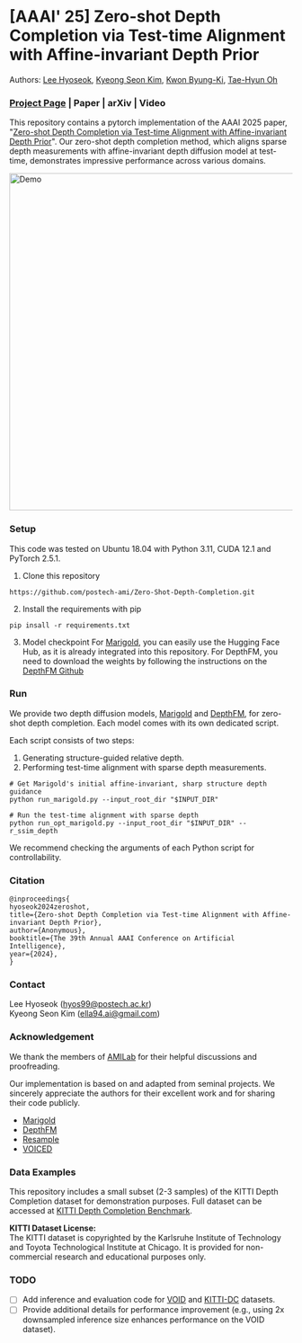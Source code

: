 # [AAAI' 25] Zero-shot Depth Completion via Test-time Alignment with Affine-invariant Depth Prior
Authors: [Lee Hyoseok](https://hyoseok1223.github.io/), [Kyeong Seon Kim](https://www.linkedin.com/in/ks-kim/), [Kwon Byung-Ki](https://sites.google.com/view/kwon-byung--ki/%ED%99%88), [Tae-Hyun Oh](https://ami.postech.ac.kr/members/tae-hyun-oh)

### [Project Page](https://hyoseok1223.github.io/zero-shot-depth-completion/) | Paper | arXiv | Video

This repository contains a pytorch implementation of the AAAI 2025 paper, "[Zero-shot Depth Completion via Test-time Alignment with Affine-invariant Depth Prior](https://hyoseok1223.github.io/zero-shot-depth-completion/)". Our zero-shot depth completion method, which aligns sparse depth measurements with affine-invariant depth diffusion model at test-time, demonstrates impressive performance across various domains.

<img src="./assets/demo.gif" alt="Demo" width="600" />

### Setup
This code was tested on Ubuntu 18.04 with Python 3.11, CUDA 12.1 and PyTorch 2.5.1.

1. Clone this repository
```
https://github.com/postech-ami/Zero-Shot-Depth-Completion.git
```

2. Install the requirements with pip
```
pip insall -r requirements.txt
```

3. Model checkpoint
For [Marigold](https://marigoldmonodepth.github.io/), you can easily use the Hugging Face Hub, as it is already integrated into this repository. For DepthFM, you need to download the weights by following the instructions on the [DepthFM Github](https://github.com/CompVis/depth-fm)

### Run
We provide two depth diffusion models, [Marigold](https://marigoldmonodepth.github.io/) and [DepthFM](https://depthfm.github.io/), for zero-shot depth completion. Each model comes with its own dedicated script.

Each script consists of two steps:
1. Generating structure-guided relative depth.
2. Performing test-time alignment with sparse depth measurements.
```
# Get Marigold's initial affine-invariant, sharp structure depth guidance
python run_marigold.py --input_root_dir "$INPUT_DIR"

# Run the test-time alignment with sparse depth
python run_opt_marigold.py --input_root_dir "$INPUT_DIR" --r_ssim_depth
```

We recommend checking the arguments of each Python script for controllability.


### Citation
```
@inproceedings{
hyoseok2024zeroshot,
title={Zero-shot Depth Completion via Test-time Alignment with Affine-invariant Depth Prior},
author={Anonymous},
booktitle={The 39th Annual AAAI Conference on Artificial Intelligence},
year={2024},
}
```

### Contact
Lee Hyoseok (hyos99@postech.ac.kr)  
Kyeong Seon Kim (ella94.ai@gmail.com)

### Acknowledgement
We thank the members of [AMILab](https://ami.postech.ac.kr/members) for their helpful discussions and proofreading.

Our implementation is based on and adapted from seminal projects. We sincerely appreciate the authors for their excellent work and for sharing their code publicly.

- [Marigold](https://github.com/prs-eth/Marigold)
- [DepthFM](https://github.com/CompVis/depth-fm)
- [Resample](https://github.com/soominkwon/resample)
- [VOICED](https://github.com/alexklwong/unsupervised-depth-completion-visual-inertial-odometry)

### Data Examples

This repository includes a small subset (2-3 samples) of the KITTI Depth Completion dataset for demonstration purposes. Full dataset can be accessed at [KITTI Depth Completion Benchmark](https://www.cvlibs.net/datasets/kitti/eval_depth.php?benchmark=depth_completion).

**KITTI Dataset License:**  
The KITTI dataset is copyrighted by the Karlsruhe Institute of Technology and Toyota Technological Institute at Chicago. It is provided for non-commercial research and educational purposes only.


### TODO
- [ ] Add inference and evaluation code for [VOID](https://github.com/alexklwong/void-dataset) and [KITTI-DC](https://www.cvlibs.net/datasets/kitti/eval_depth.php?benchmark=depth_completion) datasets.
- [ ] Provide additional details for performance improvement (e.g., using 2x downsampled inference size enhances performance on the VOID dataset).